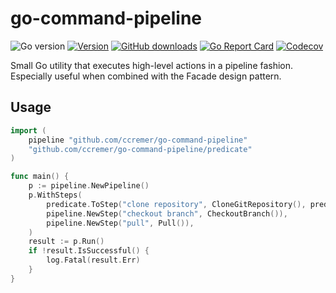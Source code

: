 # go-command-pipeline

![Go version](https://img.shields.io/github/go-mod/go-version/ccremer/go-command-pipeline)
[![Version](https://img.shields.io/github/v/release/ccremer/go-command-pipeline)][releases]
[![GitHub downloads](https://img.shields.io/github/downloads/ccremer/go-command-pipeline/total)][releases]
[![Go Report Card](https://goreportcard.com/badge/github.com/ccremer/go-command-pipeline)][goreport]
[![Codecov](https://img.shields.io/codecov/c/github/ccremer/go-command-pipeline?token=XGOC4XUMJ5)][codecov]

Small Go utility that executes high-level actions in a pipeline fashion.
Especially useful when combined with the Facade design pattern.

## Usage

```go
import (
    pipeline "github.com/ccremer/go-command-pipeline"
    "github.com/ccremer/go-command-pipeline/predicate"
)

func main() {
	p := pipeline.NewPipeline()
	p.WithSteps(
		predicate.ToStep("clone repository", CloneGitRepository(), predicate.Not(DirExists("my-repo"))),
		pipeline.NewStep("checkout branch", CheckoutBranch()),
		pipeline.NewStep("pull", Pull()),
	)
	result := p.Run()
	if !result.IsSuccessful() {
		log.Fatal(result.Err)
	}
}
```

[releases]: https://github.com/ccremer/go-command-pipeline/releases
[codecov]: https://app.codecov.io/gh/ccremer/go-command-pipeline
[goreport]: https://goreportcard.com/report/github.com/ccremer/go-command-pipeline
